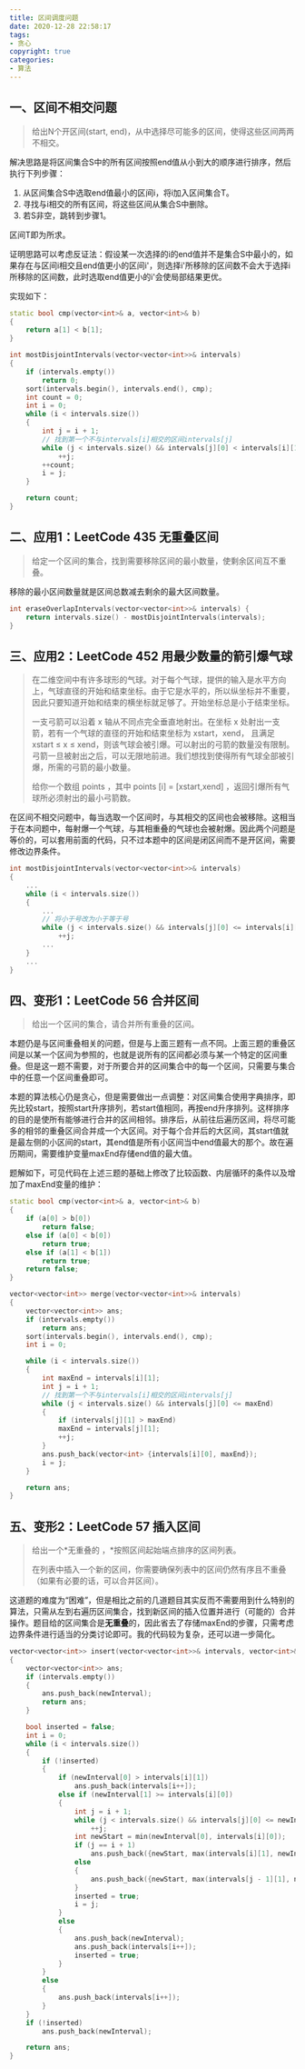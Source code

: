 ```yaml
---
title: 区间调度问题
date: 2020-12-28 22:58:17
tags: 
- 贪心
copyright: true
categories:
- 算法
---
```


## 一、区间不相交问题

> 给出N个开区间(start, end)，从中选择尽可能多的区间，使得这些区间两两不相交。

解决思路是将区间集合S中的所有区间按照end值从小到大的顺序进行排序，然后执行下列步骤：

1. 从区间集合S中选取end值最小的区间i，将i加入区间集合T。
2. 寻找与i相交的所有区间，将这些区间从集合S中删除。
3. 若S非空，跳转到步骤1。

区间T即为所求。

证明思路可以考虑反证法：假设某一次选择的i的end值并不是集合S中最小的，如果存在与区间i相交且end值更小的区间i'，则选择i'所移除的区间数不会大于选择i所移除的区间数，此时选取end值更小的i'会使局部结果更优。

实现如下：

```c++
static bool cmp(vector<int>& a, vector<int>& b)
{
    return a[1] < b[1];
}

int mostDisjointIntervals(vector<vector<int>>& intervals)
{
    if (intervals.empty())
        return 0;
    sort(intervals.begin(), intervals.end(), cmp);
    int count = 0;
    int i = 0;
    while (i < intervals.size())
    {
        int j = i + 1;
        // 找到第一个不与intervals[i]相交的区间intervals[j]
        while (j < intervals.size() && intervals[j][0] < intervals[i][1] )
            ++j;
        ++count;
        i = j;
    }

    return count;
}
```



## 二、应用1：LeetCode 435 无重叠区间

> 给定一个区间的集合，找到需要移除区间的最小数量，使剩余区间互不重叠。

移除的最小区间数量就是区间总数减去剩余的最大区间数量。

```c++
int eraseOverlapIntervals(vector<vector<int>>& intervals) {
    return intervals.size() - mostDisjointIntervals(intervals);
}
```

## 三、应用2：LeetCode 452 用最少数量的箭引爆气球

> 在二维空间中有许多球形的气球。对于每个气球，提供的输入是水平方向上，气球直径的开始和结束坐标。由于它是水平的，所以纵坐标并不重要，因此只要知道开始和结束的横坐标就足够了。开始坐标总是小于结束坐标。
> 
> 一支弓箭可以沿着 x 轴从不同点完全垂直地射出。在坐标 x 处射出一支箭，若有一个气球的直径的开始和结束坐标为 xstart，xend， 且满足  xstart ≤ x ≤ xend，则该气球会被引爆。可以射出的弓箭的数量没有限制。 弓箭一旦被射出之后，可以无限地前进。我们想找到使得所有气球全部被引爆，所需的弓箭的最小数量。
> 
> 给你一个数组 points ，其中 points [i] = [xstart,xend] ，返回引爆所有气球所必须射出的最小弓箭数。

在区间不相交问题中，每当选取一个区间时，与其相交的区间也会被移除。这相当于在本问题中，每射爆一个气球，与其相重叠的气球也会被射爆。因此两个问题是等价的，可以套用前面的代码，只不过本题中的区间是闭区间而不是开区间，需要修改边界条件。

```c++
int mostDisjointIntervals(vector<vector<int>>& intervals)
{
    ...
    while (i < intervals.size())
    {
        ...
        // 将小于号改为小于等于号
        while (j < intervals.size() && intervals[j][0] <= intervals[i][1] )
            ++j;
        ...
    }
    ...
}
```

## 四、变形1：LeetCode 56 合并区间

> 给出一个区间的集合，请合并所有重叠的区间。

本题仍是与区间重叠相关的问题，但是与上面三题有一点不同。上面三题的重叠区间是以某一个区间为参照的，也就是说所有的区间都必须与某一个特定的区间重叠。但是这一题不需要，对于所要合并的区间集合中的每一个区间，只需要与集合中的任意一个区间重叠即可。

本题的算法核心仍是贪心，但是需要做出一点调整：对区间集合使用字典排序，即先比较start，按照start升序排列，若start值相同，再按end升序排列。这样排序的目的是使所有能够进行合并的区间相邻。排序后，从前往后遍历区间，将尽可能多的相邻的重叠区间合并成一个大区间。对于每个合并后的大区间，其start值就是最左侧的小区间的start，其end值是所有小区间当中end值最大的那个。故在遍历期间，需要维护变量maxEnd存储end值的最大值。

题解如下，可见代码在上述三题的基础上修改了比较函数、内层循环的条件以及增加了maxEnd变量的维护：

```c++
static bool cmp(vector<int>& a, vector<int>& b)
{
    if (a[0] > b[0])
        return false;
    else if (a[0] < b[0])
        return true;
    else if (a[1] < b[1])
        return true;
    return false;
}

vector<vector<int>> merge(vector<vector<int>>& intervals)
{
    vector<vector<int>> ans;
    if (intervals.empty())
        return ans;
    sort(intervals.begin(), intervals.end(), cmp);
    int i = 0;

    while (i < intervals.size())
    {
        int maxEnd = intervals[i][1];
        int j = i + 1;
        // 找到第一个不与intervals[i]相交的区间intervals[j]
        while (j < intervals.size() && intervals[j][0] <= maxEnd)
        {
            if (intervals[j][1] > maxEnd)
            maxEnd = intervals[j][1];
            ++j;
        }  
        ans.push_back(vector<int> {intervals[i][0], maxEnd});
        i = j;
    }

    return ans;
}
```

## 五、变形2：LeetCode 57 插入区间

> 给出一个*无重叠的 ，*按照区间起始端点排序的区间列表。
> 
> 在列表中插入一个新的区间，你需要确保列表中的区间仍然有序且不重叠（如果有必要的话，可以合并区间）。

这道题的难度为“困难”，但是相比之前的几道题目其实反而不需要用到什么特别的算法，只需从左到右遍历区间集合，找到新区间的插入位置并进行（可能的）合并操作。题目给的区间集合是**无重叠**的，因此省去了存储maxEnd的步骤，只需考虑边界条件进行适当的分类讨论即可。我的代码较为复杂，还可以进一步简化。

```c++
vector<vector<int>> insert(vector<vector<int>>& intervals, vector<int>& newInterval)
{
    vector<vector<int>> ans;
    if (intervals.empty())
    {
        ans.push_back(newInterval);
        return ans;
    }

    bool inserted = false;
    int i = 0;
    while (i < intervals.size())
    {
        if (!inserted)
        {
            if (newInterval[0] > intervals[i][1])
                ans.push_back(intervals[i++]);
            else if (newInterval[1] >= intervals[i][0])
            {
                int j = i + 1;
                while (j < intervals.size() && intervals[j][0] <= newInterval[1])
                    ++j;
                int newStart = min(newInterval[0], intervals[i][0]);
                if (j == i + 1)
                    ans.push_back({newStart, max(intervals[i][1], newInterval[1])});
                else
                {
                    ans.push_back({newStart, max(intervals[j - 1][1], newInterval[1])});
                }
                inserted = true;
                i = j;
            }
            else
            {
                ans.push_back(newInterval);
                ans.push_back(intervals[i++]);
                inserted = true;
            }
        }
        else
        {
            ans.push_back(intervals[i++]);
        }
    }
    if (!inserted)
        ans.push_back(newInterval);

    return ans;
}
```

